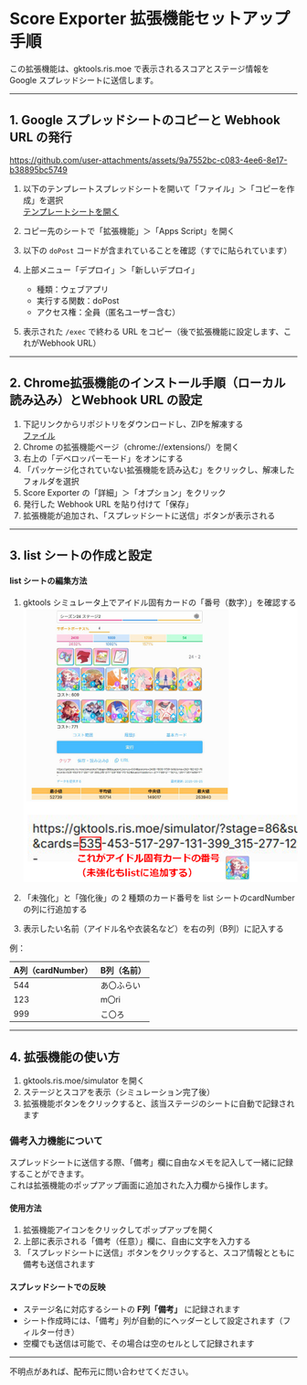 # Score Exporter 拡張機能セットアップ手順

この拡張機能は、gktools.ris.moe で表示されるスコアとステージ情報を Google スプレッドシートに送信します。

---

## 1. Google スプレッドシートのコピーと Webhook URL の発行

https://github.com/user-attachments/assets/9a7552bc-c083-4ee6-8e17-b38895bc5749

1. 以下のテンプレートスプレッドシートを開いて「ファイル」＞「コピーを作成」を選択  
   [テンプレートシートを開く](https://docs.google.com/spreadsheets/d/1CGYGaRDrwSilKyTSfuyIyMcH_3A9F2bcEmjiFDMNsm0/edit?usp=sharing)
2. コピー先のシートで「拡張機能」＞「Apps Script」を開く
3. 以下の `doPost` コードが含まれていることを確認（すでに貼られています）

4. 上部メニュー「デプロイ」＞「新しいデプロイ」
   - 種類：ウェブアプリ
   - 実行する関数：doPost
   - アクセス権：全員（匿名ユーザー含む）
5. 表示された `/exec` で終わる URL をコピー（後で拡張機能に設定します、これがWebhook URL）

---

## 2. Chrome拡張機能のインストール手順（ローカル読み込み）とWebhook URL の設定

1. 下記リンクからリポジトリをダウンロードし、ZIPを解凍する  
   [ファイル](https://github.com/mzen4ever/gakumasu-simu-memo/archive/refs/heads/main.zip)
2. Chrome の拡張機能ページ（chrome://extensions/）を開く
3. 右上の「デベロッパーモード」をオンにする
4. 「パッケージ化されていない拡張機能を読み込む」をクリックし、解凍したフォルダを選択
5. Score Exporter の「詳細」＞「オプション」をクリック
6. 発行した Webhook URL を貼り付けて「保存」
7. 拡張機能が追加され、「スプレッドシートに送信」ボタンが表示される

---

## 3. list シートの作成と設定

#### list シートの編集方法

1. gktools シミュレータ上でアイドル固有カードの「番号（数字）」を確認する
![カード番号の見つけ方](https://github.com/mzen4ever/gakumasu-simu-memo/blob/main/images/url_idol_number.png)

2. 「未強化」と「強化後」の 2 種類のカード番号を list シートのcardNumberの列に行追加する
3. 表示したい名前（アイドル名や衣装名など）を右の列（B列）に記入する

例：

| A列（cardNumber） | B列（名前）     |
|------------------|----------------|
| 544              | あ〇ふらい     |
| 123              | m〇ri       |
| 999              | こ〇ろ       |

---

## 4. 拡張機能の使い方

1. gktools.ris.moe/simulator を開く
2. ステージとスコアを表示（シミュレーション完了後）
3. 拡張機能ボタンをクリックすると、該当ステージのシートに自動で記録されます

### 備考入力機能について

スプレッドシートに送信する際、「備考」欄に自由なメモを記入して一緒に記録することができます。  
これは拡張機能のポップアップ画面に追加された入力欄から操作します。

#### 使用方法

1. 拡張機能アイコンをクリックしてポップアップを開く
2. 上部に表示される「備考（任意）」欄に、自由に文字を入力する
3. 「スプレッドシートに送信」ボタンをクリックすると、スコア情報とともに備考も送信されます

#### スプレッドシートでの反映

- ステージ名に対応するシートの **F列「備考」** に記録されます
- シート作成時には、「備考」列が自動的にヘッダーとして設定されます（フィルター付き）
- 空欄でも送信は可能で、その場合は空のセルとして記録されます


---

不明点があれば、配布元に問い合わせてください。
